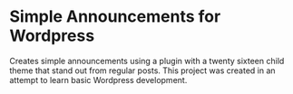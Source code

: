 # Simple Announcements for Wordpress

Creates simple announcements using a plugin with a twenty sixteen child theme that stand out from regular posts. This project was created in an attempt to learn basic Wordpress development.
